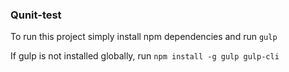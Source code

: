 ### Qunit-test

To run this project simply install npm dependencies and run `gulp`

If gulp is not installed globally, run `npm install -g gulp gulp-cli`
